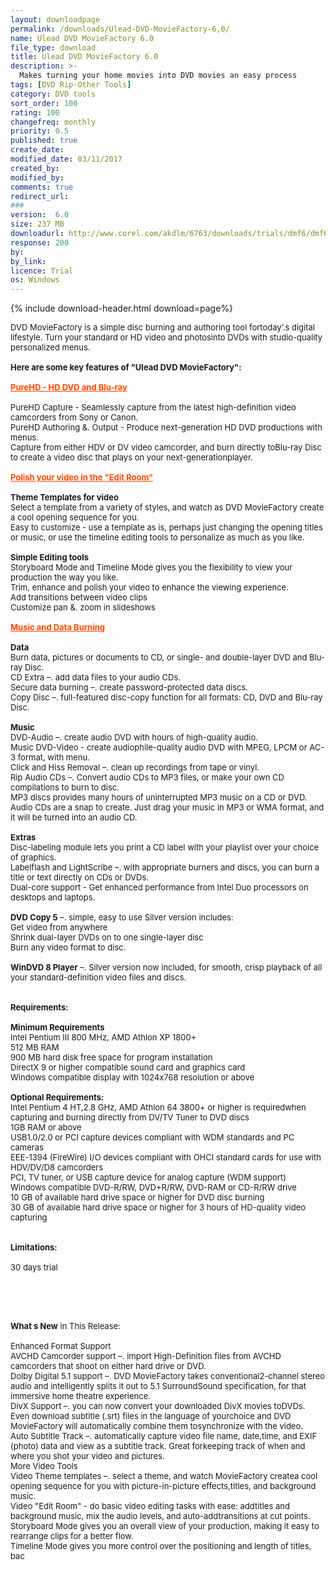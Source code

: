 ```yaml
---
layout: downloadpage
permalink: /downloads/Ulead-DVD-MovieFactory-6,0/
name: Ulead DVD MovieFactory 6.0
file_type: download
title: Ulead DVD MovieFactory 6.0
description: >-
  Makes turning your home movies into DVD movies an easy process
tags: [DVD Rip-Other Tools]
category: DVD tools
sort_order: 100
rating: 100
changefreq: monthly
priority: 0.5
published: true
create_date: 
modified_date: 03/11/2017
created_by: 
modified_by: 
comments: true
redirect_url: 
### 
version:  6.0
size: 237 MB
downloadurl: http://www.corel.com/akdlm/6763/downloads/trials/dmf6/dmf6_tbybhd_us.exe
response: 200
by: 
by_link: 
licence: Trial 
os: Windows
---
```


{% include download-header.html download=page%}

<p style="fix-download-text !important">
<p><font size="2">DVD MovieFactory is a simple disc burning and authoring tool fortoday’.s digital lifestyle. Turn your standard or HD video and photosinto DVDs with studio-quality personalized menus.<br />
<br />
<span><strong>Here are some key features of "Ulead DVD MovieFactory":</strong></span><br />
<br />
<font color="#ff4500"><u><strong>PureHD - HD DVD and Blu-ray </strong></u></font><br />
<br />
PureHD Capture - Seamlessly capture from the latest high-definition video camcorders from Sony or Canon. <br />
PureHD Authoring &amp;. Output - Produce next-generation HD DVD productions with menus. <br />
Capture from either HDV or DV video camcorder, and burn directly toBlu-ray Disc to create a video disc that plays on your next-generationplayer. <br />
<br />
<font color="#ff4500"><u><strong>Polish your video in the "Edit Room" </strong></u></font><br />
<br />
<strong>Theme Templates for video</strong><br />
Select a template from a variety of styles, and watch as DVD MovieFactory create a cool opening sequence for you. <br />
Easy to customize - use a template as is, perhaps just changing the opening titles or music, or use the timeline editing tools to personalize as much as you like. <br />
<br />
<strong>Simple Editing tools</strong><br />
Storyboard Mode and Timeline Mode gives you the flexibility to view your production the way you like. <br />
Trim, enhance and polish your video to enhance the viewing experience. <br />
Add transitions between video clips <br />
Customize pan &amp;. zoom in slideshows <br />
<br />
<font color="#ff4500"><u><strong>Music and Data Burning </strong></u></font><br />
<br />
<strong>Data </strong><br />
Burn data, pictures or documents to CD, or single- and double-layer DVD and Blu-ray Disc. <br />
CD Extra –. add data files to your audio CDs. <br />
Secure data burning –. create password-protected data discs. <br />
Copy Disc –. full-featured disc-copy function for all formats: CD, DVD and Blu-ray Disc. <br />
<br />
<strong>Music </strong><br />
DVD-Audio –. create audio DVD with hours of high-quality audio. <br />
Music DVD-Video - create audiophile-quality audio DVD with MPEG, LPCM or AC-3 format, with menu. <br />
Click and Hiss Removal –. clean up recordings from tape or vinyl. <br />
Rip Audio CDs –. Convert audio CDs to MP3 files, or make your own CD compilations to burn to disc. <br />
MP3 discs provides many hours of uninterrupted MP3 music on a CD or DVD. <br />
Audio CDs are a snap to create. Just drag your music in MP3 or WMA format, and it will be turned into an audio CD. <br />
<br />
<strong>Extras </strong><br />
Disc-labeling module lets you print a CD label with your playlist over your choice of graphics. <br />
Labelflash and LightScribe –. with appropriate burners and discs, you can burn a title or text directly on CDs or DVDs. <br />
Dual-core support - Get enhanced performance from Intel Duo processors on desktops and laptops. <br />
<br />
<strong>DVD Copy 5</strong> –. simple, easy to use Silver version includes: <br />
Get video from anywhere <br />
Shrink dual-layer DVDs on to one single-layer disc <br />
Burn any video format to disc. <br />
<br />
<strong>WinDVD 8 Player</strong> –. Silver version now included, for smooth, crisp playback of all your standard-definition video files and discs.<br />
<br />
<br />
<span><strong>Requirements:</strong></span><br />
<br />
<strong>Minimum Requirements </strong><br />
Intel Pentium III 800 MHz, AMD Athlon XP 1800+ <br />
512 MB RAM <br />
900 MB hard disk free space for program installation <br />
DirectX 9 or higher compatible sound card and graphics card <br />
Windows compatible display with 1024x768 resolution or above <br />
<br />
<strong>Optional Requirements: </strong><br />
Intel Pentium 4 HT,2.8 GHz, AMD Athlon 64 3800+ or higher is requiredwhen capturing and burning directly from DV/TV Tuner to DVD discs <br />
1GB RAM or above <br />
USB1.0/2.0 or PCI capture devices compliant with WDM standards and PC cameras <br />
EEE-1394 (FireWire) I/O devices compliant with OHCI standard cards for use with HDV/DV/D8 camcorders <br />
PCI, TV tuner, or USB capture device for analog capture (WDM support) <br />
Windows compatible DVD-R/RW, DVD+R/RW, DVD-RAM or CD-R/RW drive <br />
10 GB of available hard drive space or higher for DVD disc burning <br />
30 GB of available hard drive space or higher for 3 hours of HD-quality video capturing <br />
<br />
<br />
<span><strong>Limitations:</strong></span><br />
<br />
30 days trial</font></p>
<!-- google_ad_section_end -->
<p><font size="2">&#160;</font></p>
<div class="celltext_big"><br />
<br />
<font size="2"><strong>What s New</strong> in This Release:<br />
<br />
Enhanced Format Support <br />
AVCHD Camcorder support –. import High-Definition files from AVCHD camcorders that shoot on either hard drive or DVD. <br />
Dolby Digital 5.1 support –. DVD MovieFactory takes conventional2-channel stereo audio and intelligently splits it out to 5.1 SurroundSound specification, for that immersive home theatre experience. <br />
DivX Support –. you can now convert your downloaded DivX movies toDVDs. Even download subtitle (.srt) files in the language of yourchoice and DVD MovieFactory will automatically combine them tosynchronize with the video. <br />
Auto Subtitle Track –. automatically capture video file name, date,time, and EXIF (photo) data and view as a subtitle track. Great forkeeping track of when and where you shot your video and pictures. <br />
More Video Tools <br />
Video Theme templates –. select a theme, and watch MovieFactory createa cool opening sequence for you with picture-in-picture effects,titles, and background music. <br />
Video "Edit Room" - do basic video editing tasks with ease: addtitles and background music, mix the audio levels, and auto-addtransitions at cut points. <br />
Storyboard Mode gives you an overall view of your production, making it easy to rearrange clips for a better flow. <br />
Timeline Mode gives you more control over the positioning and length of titles, bac</font></div></p>
